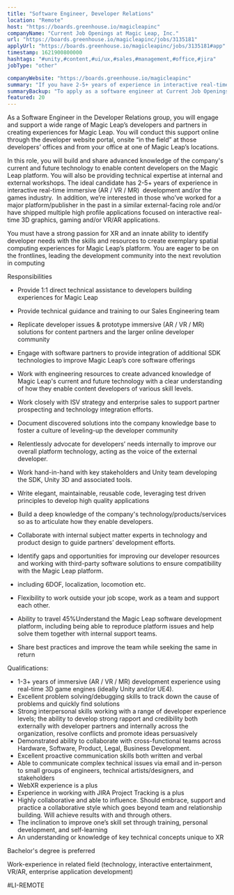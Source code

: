 ```yaml
---
title: "Software Engineer, Developer Relations"
location: "Remote"
host: "https://boards.greenhouse.io/magicleapinc"
companyName: "Current Job Openings at Magic Leap, Inc."
url: "https://boards.greenhouse.io/magicleapinc/jobs/3135181"
applyUrl: "https://boards.greenhouse.io/magicleapinc/jobs/3135181#app"
timestamp: 1621900800000
hashtags: "#unity,#content,#ui/ux,#sales,#management,#office,#jira"
jobType: "other"

companyWebsite: "https://boards.greenhouse.io/magicleapinc"
summary: "If you have 2-5+ years of experience in interactive real-time immersive, Current Job Openings at Magic Leap, Inc. is looking for someone with your knowledge."
summaryBackup: "To apply as a software engineer at Current Job Openings at Magic Leap, Inc., you preferably need to have some knowledge of: #unity, #content, #ui/ux."
featured: 20
---
```


As a Software Engineer in the Developer Relations group, you will engage and support a wide range of Magic Leap’s developers and partners in creating experiences for Magic Leap. You will conduct this support online through the developer website portal, onsite “in the field” at those developers’ offices and from your office at one of Magic Leap’s locations.

In this role, you will build and share advanced knowledge of the company's current and future technology to enable content developers on the Magic Leap platform. You will also be providing technical expertise at internal and external workshops. The ideal candidate has 2-5+ years of experience in interactive real-time immersive (AR / VR / MR)  development and/or the games industry.  In addition, we’re interested in those who’ve worked for a major platform/publisher in the past in a similar external-facing role and/or have shipped multiple high profile applications focused on interactive real-time 3D graphics, gaming and/or VR/AR applications.

You must have a strong passion for XR and an innate ability to identify developer needs with the skills and resources to create exemplary spatial computing experiences for Magic Leap’s platform. You are eager to be on the frontlines, leading the development community into the next revolution in computing

Responsibilities

*   Provide 1:1 direct technical assistance to developers building experiences for Magic Leap
*   Provide technical guidance and training to our Sales Engineering team
*   Replicate developer issues & prototype immersive (AR / VR / MR) solutions for content partners and the larger online developer community
*   Engage with software partners to provide integration of additional SDK technologies to improve Magic Leap’s core software offerings
*   Work with engineering resources to create advanced knowledge of Magic Leap's current and future technology with a clear understanding of how they enable content developers of various skill levels.
*   Work closely with ISV strategy and enterprise sales to support partner prospecting and technology integration efforts.
*   Document discovered solutions into the company knowledge base to foster a culture of leveling-up the developer community
*   Relentlessly advocate for developers’ needs internally to improve our overall platform technology, acting as the voice of the external developer.
*   Work hand-in-hand with key stakeholders and Unity team developing the SDK, Unity 3D and associated tools.

*   Write elegant, maintainable, reusable code, leveraging test driven principles to develop high quality applications
*   Build a deep knowledge of the company's technology/products/services so as to articulate how they enable developers.
*   Collaborate with internal subject matter experts in technology and product design to guide partners’ development efforts.
*   Identify gaps and opportunities for improving our developer resources and working with third-party software solutions to ensure compatibility with the Magic Leap platform.
*   including 6DOF, localization, locomotion etc.
*   Flexibility to work outside your job scope, work as a team and support each other. 

*   Ability to travel 45%Understand the Magic Leap software development platform, including being able to reproduce platform issues and help solve them together with internal support teams.
*   Share best practices and improve the team while seeking the same in return

Qualifications:

*   1-3+ years of immersive (AR / VR / MR) development experience using real-time 3D game engines (ideally Unity and/or UE4).
*   Excellent problem solving/debugging skills to track down the cause of problems and quickly find solutions
*   Strong interpersonal skills working with a range of developer experience levels; the ability to develop strong rapport and credibility both externally with developer partners and internally across the organization, resolve conflicts and promote ideas persuasively
*   Demonstrated ability to collaborate with cross-functional teams across Hardware, Software, Product, Legal, Business Development.
*   Excellent proactive communication skills both written and verbal
*   Able to communicate complex technical issues via email and in-person to small groups of engineers, technical artists/designers, and stakeholders
*   WebXR experience is a plus
*   Experience in working with JIRA Project Tracking is a plus
*   Highly collaborative and able to influence. Should embrace, support and practice a collaborative style which goes beyond team and relationship building. Will achieve results with and through others.
*   The inclination to improve one’s skill set through training, personal development, and self-learning
*   An understanding or knowledge of key technical concepts unique to XR

Bachelor's degree is preferred

Work-experience in related field (technology, interactive entertainment, VR/AR, enterprise application development)

#LI-REMOTE
